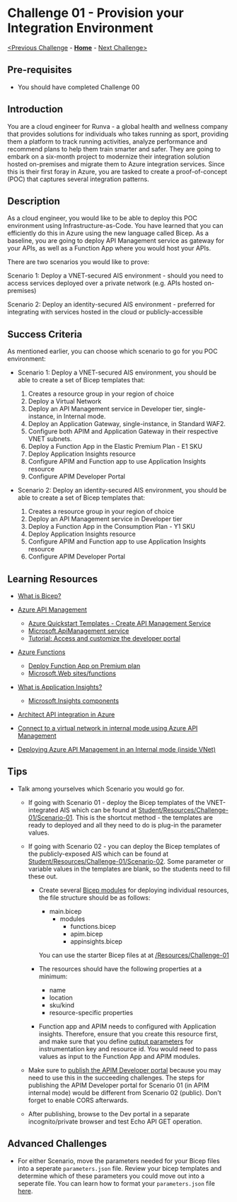 # Challenge 01 - Provision your Integration Environment

[<Previous Challenge](./Challenge-00.md) - **[Home](../readme.md)** - [Next Challenge>](./Challenge-02.md)

## Pre-requisites

- You should have completed Challenge 00

## Introduction

You are a cloud engineer for Runva - a global health and wellness company that provides solutions for individuals who takes running as sport, providing them a platform to track running activities, analyze performance and recommend plans to help them train smarter and safer.  They are going to embark on a six-month project to modernize their integration solution hosted on-premises and migrate them to Azure integration services.  Since this is their first foray in Azure, you are tasked to create a proof-of-concept (POC) that captures several integration patterns.


## Description
As a cloud engineer, you would like to be able to deploy this POC environment using Infrastructure-as-Code.  You have learned that you can efficiently do this in Azure using the new language called Bicep. As a baseline, you are going to deploy API Management service as gateway for your APIs, as well as a Function App where you would host your APIs.

There are two scenarios you would like to prove:

Scenario 1: Deploy a VNET-secured AIS environment - should you need to access services deployed over a private network (e.g. APIs hosted on-premises)

Scenario 2: Deploy an identity-secured AIS environment - preferred for integrating with services hosted in the cloud or publicly-accessible


## Success Criteria

As mentioned earlier, you can choose which scenario to go for you POC environment:

- Scenario 1: Deploy a VNET-secured AIS environment, you should be able to create a set of Bicep templates that:
  1. Creates a resource group in your region of choice
  1. Deploy a Virtual Network
  1. Deploy an API Management service in Developer tier, single-instance, in Internal mode. 
  1. Deploy an Application Gateway, single-instance, in Standard WAF2.
  1. Configure both APIM and Application Gateway in their respective VNET subnets.
  1. Deploy a Function App in the Elastic Premium Plan - E1 SKU
  1. Deploy Application Insights resource
  1. Configure APIM and Function app to use Application Insights resource
  1. Configure APIM Developer Portal

- Scenario 2: Deploy an identity-secured AIS environment, you should be able to create a set of Bicep templates that:
  1. Creates a resource group in your region of choice
  1. Deploy an API Management service in Developer tier
  1. Deploy a Function App in the Consumption Plan - Y1 SKU
  1. Deploy Application Insights resource
  1. Configure APIM and Function app to use Application Insights resource
  1. Configure APIM Developer Portal

## Learning Resources

- [What is Bicep?](https://docs.microsoft.com/en-us/azure/azure-resource-manager/bicep/overview)

- [Azure API Management](https://docs.microsoft.com/en-us/azure/api-management/api-management-key-concepts)
  - [Azure Quickstart Templates - Create API Management Service](https://github.com/Azure/azure-quickstart-templates/tree/master/quickstarts/microsoft.apimanagement/azure-api-management-create)
  - [Microsoft.ApiManagement service](https://docs.microsoft.com/en-us/azure/templates/microsoft.apimanagement/service?tabs=bicep)
  - [Tutorial: Access and customize the developer portal](https://docs.microsoft.com/en-us/azure/api-management/api-management-howto-developer-portal-customize)
  
- [Azure Functions](https://docs.microsoft.com/en-us/azure/azure-functions/functions-overview)
  - [Deploy Function App on Premium plan](https://docs.microsoft.com/en-us/azure/azure-functions/functions-infrastructure-as-code#deploy-on-premium-plan)
  - [Microsoft.Web sites/functions](https://docs.microsoft.com/en-us/azure/templates/microsoft.web/sites/functions?tabs=bicep)
 
- [What is Application Insights?](https://docs.microsoft.com/en-us/azure/azure-monitor/app/app-insights-overview)
  - [Microsoft.Insights components](https://docs.microsoft.com/en-us/azure/templates/microsoft.insights/components?tabs=bicep)

- [Architect API integration in Azure](https://docs.microsoft.com/en-us/learn/paths/architect-api-integration/)

- [Connect to a virtual network in internal mode using Azure API Management](https://docs.microsoft.com/en-us/azure/api-management/api-management-using-with-internal-vnet?tabs=stv2)
- [Deploying Azure API Management in an Internal mode (inside VNet)](https://techcommunity.microsoft.com/t5/fasttrack-for-azure/deploying-azure-api-management-in-an-internal-mode-inside-vnet/ba-p/3033493)

## Tips 
- Talk among yourselves which Scenario you would go for.  
  - If going with Scenario 01 - deploy the Bicep templates of the VNET-integrated AIS which can be found at [Student/Resources/Challenge-01/Scenario-01](../Student/Resources/Challenge-01/Scenario-01).  This is the shortcut method - the templates are ready to deployed and all they need to do is plug-in the parameter values.  
  - If going with Scenario 02 - you can deploy the Bicep templates of the publicly-exposed AIS which can be found at [Student/Resources/Challenge-01/Scenario-02](../Student/Resources/Challenge-01/Scenario-02).  Some parameter or variable values in the templates are blank, so the students need to fill these out.
    - Create several [Bicep modules](https://docs.microsoft.com/en-us/azure/azure-resource-manager/bicep/modules) for deploying individual resources, the file structure should be as follows:
      - main.bicep
        - modules
          - functions.bicep
          - apim.bicep
          - appinsights.bicep

      You can use the starter Bicep files at at [/Resources/Challenge-01](./Resources/Challenge-01)  
    - The resources should have the following properties at a minimum:
      - name
      - location
      - sku/kind
      - resource-specific properties
    - Function app and APIM needs to configured with Application insights. Therefore, ensure that you create this resource first, and make sure that you define [output parameters](https://docs.microsoft.com/en-us/azure/azure-resource-manager/bicep/outputs?tabs=azure-powershell) for instrumentation key and resource id.  You would need to pass values as input to the Function App and APIM modules. 

  - Make sure to [publish the APIM Developer portal](https://docs.microsoft.com/en-us/azure/api-management/api-management-howto-developer-portal-customize#publish) because you may need to use this in the succeeding challenges.  The steps for publishing the APIM Developer portal for Scenario 01 (in APIM internal mode) would be different from Scenario 02 (public). Don't forget to enable CORS afterwards.
  - After publishing, browse to the Dev portal in a separate incognito/private browser and test Echo API GET operation.  

## Advanced Challenges

  - For either Scenario, move the parameters needed for your Bicep files into a seperate ```parameters.json``` file. Review your bicep templates and determine which of these parameters you could move out into a seperate file. You can learn how to format your ```parameters.json``` file [here](https://docs.microsoft.com/en-us/azure/azure-resource-manager/templates/parameter-files).
<!-- - You can look into adopting the guidance for managing the APIM lifecyle by using the [Azure API Management DevOps Resource Kit](https://github.com/Azure/azure-api-management-devops-resource-kit) boilerplate ARM templates (or you can convert those templates to Bicep as well!) 
- [For customers starting out or have simple integration scenario, use the boilerplate ARM template here](https://github.com/Azure/azure-api-management-devops-resource-kit#alternatives#:~:text=For%20customers%20who%20are%20just%20starting%20out%20or%20have%20simple%20scenarios%2C%20they%20may%20not%20necessarily%20need%20to%20use%20the%20tools%20we%20provided%20and%20may%20find%20it%20easier%20to%20begin%20with%20the%20boilerplate%20templates%20we%20provided%20in%20the%20example%20folder.) -->

